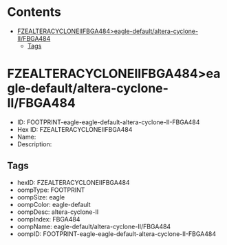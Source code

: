 



Contents
========

* [FZEALTERACYCLONEIIFBGA484>eagle-default/altera-cyclone-II/FBGA484](#fzealteracycloneiifbga484eagle-defaultaltera-cyclone-iifbga484)
	* [Tags](#tags)

# FZEALTERACYCLONEIIFBGA484>eagle-default/altera-cyclone-II/FBGA484

- ID: FOOTPRINT-eagle-eagle-default-altera-cyclone-II-FBGA484
- Hex ID: FZEALTERACYCLONEIIFBGA484
- Name: 
- Description: 

## Tags

- hexID: FZEALTERACYCLONEIIFBGA484
- oompType: FOOTPRINT
- oompSize: eagle
- oompColor: eagle-default
- oompDesc: altera-cyclone-II
- oompIndex: FBGA484
- oompName: eagle-default/altera-cyclone-II/FBGA484
- oompID: FOOTPRINT-eagle-eagle-default-altera-cyclone-II-FBGA484
